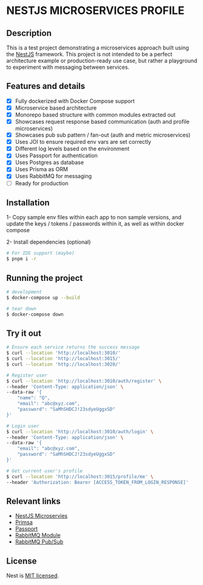 NESTJS MICROSERVICES PROFILE
======

## Description

This is a test project demonstrating a microservices approach built using the [NestJS](https://github.com/nestjs/nest) framework. This project is not intended to be a perfect architecture example or production-ready use case, but rather a playground to experiment with messaging between services.

## Features and details

- [x] Fully dockerized with Docker Compose support
- [x] Microservice based architecture
- [x] Monorepo based structure with common modules extracted out
- [x] Showcases request response based communication (auth and profile microservices)
- [x] Showcases pub sub pattern / fan-out (auth and metric microservices)
- [x] Uses JOI to ensure required env vars are set correctly
- [x] Different log levels based on the environment
- [x] Uses Passport for authentication
- [x] Uses Postgres as database
- [x] Uses Prisma as ORM
- [x] Uses RabbitMQ for messaging
- [ ] Ready for production

## Installation

1- Copy sample env files within each app to non sample versions, and update the keys / tokens / passwords within it, as well as within docker compose

2- Install dependencies (optional)
```bash
# For IDE support (maybe)
$ pnpm i -r
```

## Running the project

```bash
# development
$ docker-compose up --build

# tear down
$ docker-compose down
```

## Try it out

```bash
# Ensure each service returns the success message
$ curl --location 'http://localhost:3010/'
$ curl --location 'http://localhost:3015/'
$ curl --location 'http://localhost:3020/'

# Register user
$ curl --location 'http://localhost:3010/auth/register' \
--header 'Content-Type: application/json' \
--data-raw '{
    "name": "Q",
    "email": "abc@xyz.com",
    "password": "SaMhSHDCJ!23sdyeUggxSD"
}'

# Login user
$ curl --location 'http://localhost:3010/auth/login' \
--header 'Content-Type: application/json' \
--data-raw '{
    "email": "abc@xyz.com",
    "password": "SaMhSHDCJ!23sdyeUggxSD"
}'

# Get current user's profile
$ curl --location 'http://localhost:3015/profile/me' \
--header 'Authorization: Bearer [ACCESS_TOKEN_FROM_LOGIN_RESPONSE]'
```

## Relevant links

- [NestJS Microservies](https://docs.nestjs.com/microservices/basics)
- [Primsa](https://docs.nestjs.com/recipes/prisma)
- [Passport](https://docs.nestjs.com/recipes/passport)
- [RabbitMQ Module](https://www.npmjs.com/package/@golevelup/nestjs-rabbitmq)
- [RabbitMQ Pub/Sub](https://www.rabbitmq.com/tutorials/tutorial-three-javascript)

## License

Nest is [MIT licensed](LICENSE).
